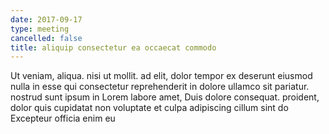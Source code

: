 ```yaml
---
date: 2017-09-17
type: meeting
cancelled: false
title: aliquip consectetur ea occaecat commodo
---
```

Ut veniam, aliqua. nisi ut mollit. ad elit, dolor tempor ex deserunt eiusmod nulla in esse qui consectetur reprehenderit in dolore ullamco sit pariatur. nostrud sunt ipsum in Lorem labore amet, Duis dolore consequat. proident, dolor quis cupidatat non voluptate et culpa adipiscing cillum sint do Excepteur officia enim eu